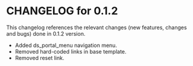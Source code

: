 # CHANGELOG for 0.1.2

This changelog references the relevant changes (new features, changes and bugs) done in 0.1.2 version.

  * Added ds_portal_menu navigation menu.
  * Removed hard-coded links in base template.
  * Removed reset link.
